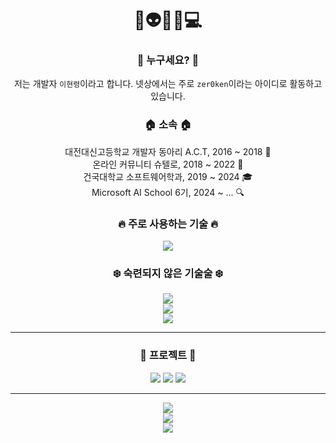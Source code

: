 <div align="center">
    <h1>👋👽🐸😎💻</h1>
    <h3>🪪 누구세요? 🪪</h3>
    저는 개발자 <code>이현령</code>이라고 합니다. 넷상에서는 주로 <code>zer0ken</code>이라는 아이디로 활동하고 있습니다.<br>
    <h3> 🏠 소속 🏠</h3>
    대전대신고등학교 개발자 동아리 A.C.T, 2016 ~ 2018 🏫<br>
    온라인 커뮤니티 슈텔로, 2018 ~ 2022 🙌<br>
    건국대학교 소프트웨어학과, 2019 ~ 2024 🎓<br>
    Microsoft AI School 6기, 2024 ~ ... 🔍<br>
    <h3>🔥 주로 사용하는 기술 🔥</h3>
        <a href="https://skillicons.dev/"><img src="https://skillicons.dev/icons?i=python,vscode,github,obsidian,azure,gcp"></a><br>
    <h3>❄️ 숙련되지 않은 기술술 ❄️</h3>
        <a href="https://skillicons.dev/"><img src="https://skillicons.dev/icons?i=photoshop,java,kotlin,c,cpp,html,css,js,php,vue,flutter"></a><br>
        <a href="https://skillicons.dev/"><img src="https://skillicons.dev/icons?i=firebase,aws,heroku,netlify"></a><br>
        <a href="https://skillicons.dev/"><img src="https://skillicons.dev/icons?i=sublime,atom,eclipse,idea,pycharm,clion,androidstudio"></a><br>
    <hr>
    <h3>🚀 프로젝트 🚀</h3>
    <a href="https://github.com/shtelo/kenkenjr"><img src="https://github-readme-stats.vercel.app/api/pin/?username=shtelo&repo=kenkenjr&card_width=270&show_owner=true"></a>
    <a href="https://github.com/zer0ken/tetris-ie"><img src="https://github-readme-stats.vercel.app/api/pin/?username=zer0ken&repo=tetris-ie&card_width=270&show_owner=true"></a>
    <a href="https://github.com/kyla-devs"><img src="https://github-readme-stats.vercel.app/api/pin/?username=kyla-devs&repo=.github&card_width=270&show_owner=true"></a>
    <hr>
    <div style="display:inline-block;vertical-align:top">
        <!-- 깃허브 스탯탯  -->
        <a href="https://github.com/anuraghazra/github-readme-stats">
            <img src="https://github-readme-stats.vercel.app/api?username=zer0ken&theme=material-palenight&locale=kr"><br>
            <img src="https://github-readme-stats.vercel.app/api/top-langs/?username=zer0ken&layout=compact&hide=jupyter%20notebook&theme=material-palenight&locale=kr"><br>
        </a>
        <!-- Solved.ac (백준) -->
        <a href="https://solved.ac/lhr1105">
            <img src="https://mazassumnida.wtf/api/v2/generate_badge?boj=lhr1105">
        </a>
    </div>
</div>